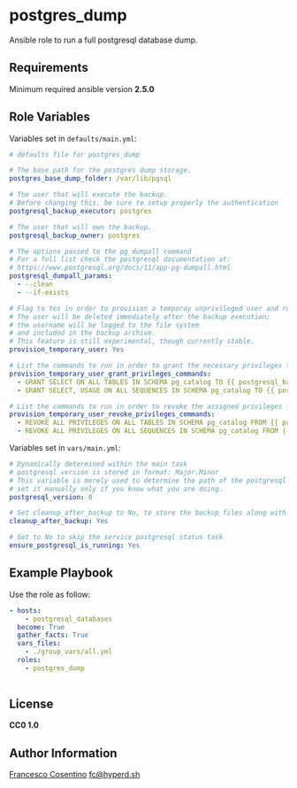# postgres_dump

Ansible role to run a full postgresql database dump.

## Requirements

Minimum required ansible version **2.5.0**

## Role Variables

Variables set in `defaults/main.yml`:

```yaml
# defaults file for postgres_dump

# The base path for the postgres dump storage.
postgres_base_dump_folder: /var/lib/pgsql

# The user that will execute the backup.
# Before changing this, be sure to setup properly the authentication
postgresql_backup_executor: postgres

# The user that will own the backup.
postgresql_backup_owner: postgres

# The options passed to the pg_dumpall command
# For a full list check the postgresql documentation at:
# https://www.postgresql.org/docs/11/app-pg-dumpall.html
postgresql_dumpall_params:
  - --clean
  - --if-exists

# Flag to Yes in order to provision a temporay unprivileged user and run the pg_dumpall with it
# The user will be deleted immediately after the backup execution;
# the username will be logged to the file system
# and included in the backup archive.
# This feature is still experimental, though currently stable.
provision_temporary_user: Yes

# List the commands to run in order to grant the necessary privileges to the temporary user
provision_temporary_user_grant_privileges_commands:
  - GRANT SELECT ON ALL TABLES IN SCHEMA pg_catalog TO {{ postgresql_backup_executor }}
  - GRANT SELECT, USAGE ON ALL SEQUENCES IN SCHEMA pg_catalog TO {{ postgresql_backup_executor }}

# List the commands to run in order to revoke the assigned privileges from the temporary user
provision_temporary_user_revoke_privileges_commands:
  - REVOKE ALL PRIVILEGES ON ALL TABLES IN SCHEMA pg_catalog FROM {{ postgresql_backup_executor }}
  - REVOKE ALL PRIVILEGES ON ALL SEQUENCES IN SCHEMA pg_catalog FROM {{ postgresql_backup_executor }}
```

Variables set in `vars/main.yml`:

```yaml
# Dynamically determined within the main task
# postgresql version is stored in format: Major.Minor
# This variable is merely used to determine the path of the postgresql backups folder;
# set it manually only if you know what you are doing.
postgresql_version: 0

# Set cleanup_after_backup to No, to store the backup files along with the compressed version
cleanup_after_backup: Yes

# Set to No to skip the service postgresql status task
ensure_postgresql_is_running: Yes
```

## Example Playbook

Use the role as follow:

```yaml
- hosts:
    - postgresql_databases
  become: True
  gather_facts: True
  vars_files:
    - ./group_vars/all.yml
  roles:
    - postgres_dump
      
 ```

## License

**CC0 1.0**

## Author Information

[Francesco Cosentino](https://www.linkedin.com/in/francesco-cosentino/) <fc@hyperd.sh>
